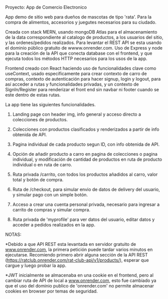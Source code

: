 Proyecto: App de Comercio Electronico

App demo de sitio web para dueños de mascotas de tipo 'rata'. Para la compra de alimentos, accesorios y juegutes necesarios para su ciudado.

Creada con stack MERN, usando mongoDB Atlas para el almacenamiento de la data correspondiente al catalogo de productos, a los usuarios del sitio, y las ordenes/pedidos realizados. Para levantar el REST API se esta usando el dominio público gratuito de wwww.onrender.com. Uso de Express y node para la creación de la API que conecta database con el frontend, y que ejecuta todos los métodos HTTP necesarios para los usos de la app.

Frontend creado con React haciendo uso de funcionalidades clave como useContext, usado especificamente para crear contexto de carro de compras, contexto de autenticación para hacer signup, login y logout, para así acceder a rutas y funcionalidades privadas, y un contexto de SignIn/Register para renderizar el front end sin navbar ni footer cuando se este dentro de estas rutas.

La app tiene las siguientes funcionalidades.

1. Landing page con header img, info general y acceso directo a colecciones de productos.

2. Colecciones con productos clasificados y renderizados a partir de info obtenida de API.

3. Pagina individual de cada producto segun ID, con info obtenida de API. 

4. Opción de añadir producto a carro en pagina de colecciones o pagina individual, y modificación de cantidad de productos en ruta de producto individual o en ruta de carro.

5. Ruta privada /carrito, con todos los productos añadidos al carro, valor total y botón de compra.

6. Ruta de /checkout, para simular envio de datos de delivery del usuario, y simular pago con un simple botón.

7. Acceso a crear una cuenta personal privada, necesario para ingresar a carrito de compras y simular compra. 

8. Ruta privada de 'myprofile' para ver datos del usuario, editar datos y acceder a pedidos realizados en la app. 


NOTAS:

*Debido a que API REST esta levantada en servidor gratuito de www.onrender.com, la primera petición puede tardar varios minutos en ejecutarse. Recomiendo primero abrir alguna sección de la API REST (https://ratclub.onrender.com/rat-club-api/v1/products/), esperar que cargue y luego probar la app. 

*JWT inicialmente se almacenaba en una cookie en el frontend, pero al cambiar ruta de API de local a www.onrender.com, esto fue cambiado ya que el uso del dominio publico de 'onrender.com' no permite almacenar cookies en browser por temas de seguridad. 
